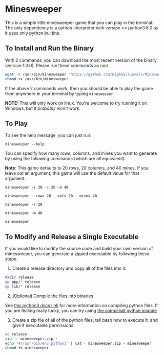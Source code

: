 # Minesweeper
This is a simple little minesweeper game that you can play in the terminal. The only dependency is a python interpreter with version >= python3.6.0 as it uses only python builtins.

## To Install and Run the Binary
With 2 commands, you can download the most recent version of the binary (version 1.3.0). Please run these commands as root.
```bash
wget -O /usr/bin/minesweeper "https://github.com/HighSaltLevels/Minesweeper/releases/download/1.3.0/minesweeper-$(uname -s)-$(uname -m)"
chmod +x /usr/bin/minesweeper
```
If the above 2 commands work, then you should be able to play the game from anywhere in your terminal by typing `minesweeper`

**NOTE:** This will only work on linux. You're welcome to try running it on Windows, but it _probably_ won't work.

## To Play
To see the help message, you can just run:
```
minesweeper --help
```

You can specify how many rows, columns, and mines you want to generate by using the following commands (which are all equivalent).

**Note:** This game defaults to 20 rows, 20 columns, and 40 mines. If you leave out an argument, this game will use the default value for that argument.
```
minesweeper -r 20 -c 20 -m 40
```
```
minesweeper --rows 20 --cols 20 --mines 40
```
```
minesweeper -r 20
```
```
minesweeper -m 40
```
```
minesweeper
```

## To Modify and Release a Single Executable
If you would like to modify the source code and build your own version of minesweeper, you can generate a zipped executable by following these steps.

1. Create a release directory and copy all of the files into it.
```bash
mkdir release
cp app/* release
cp lib/* release
```

2. (Optional) Compile the files into binaries

See [this python3 docs link](https://docs.python.org/3/library/py_compile.html) for more information on compiling python files. If you are fealing really lucky, you can try using [the compileall python module](https://docs.python.org/3/library/compileall.html)

3. Create a zip file of all of the python files, tell bash how to execute it, and give it executable permissions.
```bash
cd release
zip -r minesweeper.zip *
echo '#!/usr/bin/env python3' | cat - minesweeper.zip > minesweeper
chmod +x minesweeper

```
